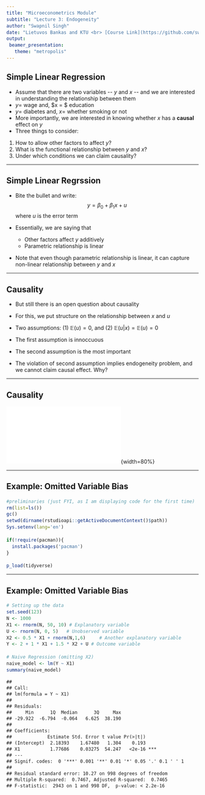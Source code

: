 ```yaml
---
title: "Microeconometrics Module"
subtitle: "Lecture 3: Endogeneity"
author: "Swapnil Singh"
date: "Lietuvos Bankas and KTU <br> [Course Link](https://github.com/swapnil1987/econometrics-2024)"
output: 
 beamer_presentation:
   theme: "metropolis"
---
```


## Simple Linear Regression


- Assume that there are two variables -- $y$ and $x$ -- and we are interested in understanding the relationship between them
 - $y =$ wage and, $x = $ education 
 - $y =$ diabetes and, $x =$ whether smoking or not
- More importantly, we are interested in knowing whether $x$ has a **causal** effect on $y$
- Three things to consider:
 1. How to allow other factors to affect $y$?
 2. What is the functional relationship between $y$ and $x$?
 3. Under which conditions we can claim causality?
 
 
---

## Simple Linear Regrssion

- Bite the bullet and write:
 $$ y = \beta_0 + \beta_1 x + u $$
 where $u$ is the error term
 
- Essentially, we are saying that
    - Other factors affect $y$ additively
    - Parametric relationship is linear
- Note that even though parametric relationship is linear, it can capture non-linear relationship between $y$ and $x$

---

## Causality


- But still there is an open question about causality
- For this, we put structure on the relationship between $x$ and $u$

- Two assumptions: (1) $\mathbb E(u) = 0$, and (2) $\mathbb E(u|x) = \mathbb E(u) = 0$
- The first assumption is innoccuous 
- The second assumption is the most important
- The violation of second assumption implies endogeneity problem, and we cannot claim causal effect. Why?


---

## Causality

![](figures/dag_simple_regression.pdf){width=80%}


---

## Example: Omitted Variable Bias



```r
#preliminaries (just FYI, as I am displaying code for the first time)
rm(list=ls())
gc()
setwd(dirname(rstudioapi::getActiveDocumentContext()$path))
Sys.setenv(lang='en')

if(!require(pacman)){
  install.packages('pacman')
}

p_load(tidyverse)
```


---

## Example: Omitted Variable Bias


```r
# Setting up the data
set.seed(123)
N <- 1000
X1 <- rnorm(N, 50, 10) # Explanatory variable
U <- rnorm(N, 0, 5)   # Unobserved variable 
X2 <- 0.5 * X1 + rnorm(N,1,6)     # Another explanatory variable
Y <- 2 + 1 * X1 + 1.5 * X2 + U # Outcome variable

# Naive Regression (omitting X2)
naive_model <- lm(Y ~ X1)
summary(naive_model)
```

```
## 
## Call:
## lm(formula = Y ~ X1)
## 
## Residuals:
##     Min      1Q  Median      3Q     Max 
## -29.922  -6.794  -0.064   6.625  38.190 
## 
## Coefficients:
##             Estimate Std. Error t value Pr(>|t|)    
## (Intercept)  2.18393    1.67480   1.304    0.193    
## X1           1.77686    0.03275  54.247   <2e-16 ***
## ---
## Signif. codes:  0 '***' 0.001 '**' 0.01 '*' 0.05 '.' 0.1 ' ' 1
## 
## Residual standard error: 10.27 on 998 degrees of freedom
## Multiple R-squared:  0.7467,	Adjusted R-squared:  0.7465 
## F-statistic:  2943 on 1 and 998 DF,  p-value: < 2.2e-16
```
